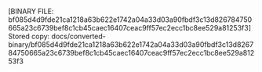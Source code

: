 [BINARY FILE: bf085d4d9fde21ca1218a63b622e1742a04a33d03a90fbdf3c13d826784750665a23c6739bef8c1cb45caec16407ceac9ff57ec2ecc1bc8ee529a81253f3]
Stored copy: docs/converted-binary/bf085d4d9fde21ca1218a63b622e1742a04a33d03a90fbdf3c13d826784750665a23c6739bef8c1cb45caec16407ceac9ff57ec2ecc1bc8ee529a81253f3
